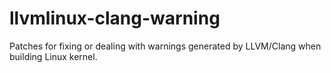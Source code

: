 # llvmlinux-clang-warning
Patches for fixing or dealing with warnings generated by LLVM/Clang when building Linux kernel. 

